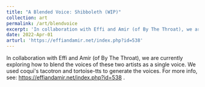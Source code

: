 ```yaml
---
title: "A Blended Voice: Shibboleth (WIP)"
collection: art
permalink: /art/blendvoice
excerpt: 'In collaboration with Effi and Amir (of By The Throat), we are currently exploring how to blend the voices of these two artists as a single voice.<br/><img src='/images/blending_voices.png'>'
date: 2022-Apr-01
arturl: 'https://effiandamir.net/index.php?id=538'
---
```


In collaboration with Effi and Amir (of By The Throat), we are currently exploring how to blend the voices of these two artists as a single voice. We used coqui's tacotron and tortoise-tts to generate the voices. For more info, see: https://effiandamir.net/index.php?id=538 .
